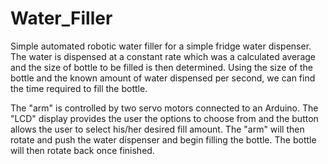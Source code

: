 # Water_Filler

Simple automated robotic water filler for a simple fridge water dispenser. The water is dispensed at a constant rate which was a calculated average and the size of bottle to be filled is then determined. Using the size of the bottle and the known amount of water dispensed per second, we can find the time required to fill the bottle.

The "arm" is controlled by two servo motors connected to an Arduino. The "LCD" display provides the user the options to choose from and the button allows the user to select his/her desired fill amount. The "arm" will then rotate and push the water dispenser and begin filling the bottle. The bottle will then rotate back once finished.
